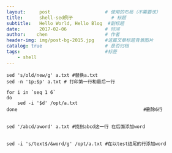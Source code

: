 ```yaml
---
layout:     post                    # 使用的布局（不需要改）
title:      shell-sed例子              # 标题 
subtitle:   Hello World, Hello Blog  #副标题
date:       2017-02-06              # 时间
author:    chen                     # 作者
header-img: img/post-bg-2015.jpg    #这篇文章标题背景图片
catalog: true                       # 是否归档
tags:                               #标签
    - shell
---
```



    sed 's/old/new/g' a.txt #替换a.txt
    sed -n '1p;$p' a.txt # 打印第一行和最后一行
    
    for i in `seq 1 6`
    do
        sed -i '$d' /opt/a.txt
    done                                              #删除6行
    
    
    sed '/abcd/aword' a.txt #找到abcd这一行 在后面添加word
    
    
    sed -i 's/text$/&word/g' /opt/a.txt #在以test结尾的行添加word
    
